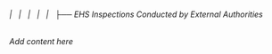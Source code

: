 ###### |   |   |   |   |   ├── EHS Inspections Conducted by External Authorities

*Add content here*